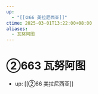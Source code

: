 ```yaml
---
up:
  - "[[②66 美拉尼西亚]]"
ctime: 2025-03-01T13:22:00+08:00
aliases:
  - 瓦努阿图
---
```


# ②663 瓦努阿图

- up: [[②66 美拉尼西亚]]
